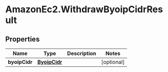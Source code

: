 # AmazonEc2.WithdrawByoipCidrResult

## Properties

Name | Type | Description | Notes
------------ | ------------- | ------------- | -------------
**byoipCidr** | [**ByoipCidr**](ByoipCidr.md) |  | [optional] 


